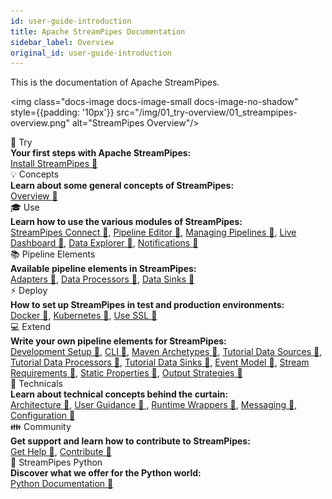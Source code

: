 ```yaml
---
id: user-guide-introduction
title: Apache StreamPipes Documentation
sidebar_label: Overview
original_id: user-guide-introduction
---
```


This is the documentation of Apache StreamPipes.

<img class="docs-image docs-image-small docs-image-no-shadow" style={{padding: '10px'}} src="/img/01_try-overview/01_streampipes-overview.png" alt="StreamPipes Overview"/>


<div class="container grid col-3">
    <div class="column">
        <div class="toc-box">
            <div class="toc-header border-thin">
                🚀 Try
            </div>
            <div class="toc-content">
                <div class="toc-section-header"><b>Your first steps with Apache StreamPipes:</b></div>
               <a href="../try-installation/">Install StreamPipes 🔗</a>
            </div>
        </div>
    </div>
    <div class="column">
        <div class="toc-box">
            <div class="toc-header border-thin">
                💡 Concepts
            </div>
            <div class="toc-content">
                <div class="toc-section-header"><b>Learn about some general concepts of StreamPipes:</b></div>
                <a href="../concepts-overview/">Overview 🔗</a>
            </div>
        </div>
    </div>
    <div class="column">
        <div class="toc-box">
            <div class="toc-header border-thin">
                🎓 Use
            </div>
            <div class="toc-content">
                <div class="toc-section-header"><b>Learn how to use the various modules of StreamPipes:</b></div>
                <a href="../use-connect/">StreamPipes Connect 🔗</a>, 
                <a href="../use-pipeline-editor/">Pipeline Editor 🔗</a>, 
                <a href="../use-managing-pipelines/">Managing Pipelines 🔗</a>, 
                <a href="../use-live-dashboard/">Live Dashboard 🔗</a>, 
                <a href="../use-data-explorer/">Data Explorer 🔗</a>, 
                <a href="../use-notifications/">Notifications 🔗</a>
            </div>
        </div>
    </div>
    <div class="column">
        <div class="toc-box">
            <div class="toc-header border-thin">
                📚 Pipeline Elements
            </div>
            <div class="toc-content">
                <div class="toc-section-header"><b>Available pipeline elements in StreamPipes:</b></div>
                <a href="../pe/org.apache.streampipes.connect.iiot.protocol.stream.kafka/">Adapters 🔗</a>, 
                <a href="../pe/org.apache.streampipes.processors.transformation.jvm.booloperator.counter/">Data Processors 🔗</a>, 
                <a href="../pe/org.apache.streampipes.sinks.databases.jvm.couchdb/">Data Sinks 🔗</a> 
            </div>
        </div>
    </div>
    <div class="column">
        <div class="toc-box">
            <div class="toc-header border-thin">
                ⚡ Deploy 
            </div>
            <div class="toc-content">
                <div class="toc-section-header"><b>How to set up StreamPipes in test and production environments:</b></div>
                <a href="../deploy-docker/">Docker 🔗</a>, 
                <a href="../deploy-kubernetes/">Kubernetes 🔗</a>, 
                <a href="../deploy-use-ssl/">Use SSL 🔗</a>
            </div>
        </div>
    </div>
    <div class="column">
        <div class="toc-box">
            <div class="toc-header border-thin">
                💻 Extend
            </div>
            <div class="toc-content">
                <div class="toc-section-header"><b>Write your own pipeline elements for StreamPipes:</b></div>
                <a href="../extend-setup/">Development Setup 🔗</a>, <a href="../extend-cli/">CLI 🔗</a>, <a href="../extend-archetypes/">Maven Archetypes 🔗</a>,
                <a href="../extend-tutorial-data-sources/">Tutorial Data Sources 🔗</a>, 
                <a href="../extend-tutorial-data-processors">Tutorial Data Processors 🔗</a>, 
                <a href="../extend-tutorial-data-sinks/">Tutorial Data Sinks 🔗</a>,
                <a href="../extend-sdk-event-model/">Event Model 🔗</a>, 
                <a href="../extend-sdk-stream-requirements/">Stream Requirements 🔗</a>, 
                <a href="../extend-sdk-static-properties/">Static Properties 🔗</a>,
                <a href="../extend-sdk-output-strategies/">Output Strategies 🔗</a>
            </div>
        </div>
    </div>
    <div class="column">
        <div class="toc-box">
            <div class="toc-header border-thin">
                🔧 Technicals
            </div>
            <div class="toc-content">
                <div class="toc-section-header"><b>Learn about technical concepts behind the curtain:</b></div>
                <a href="../technicals-architecture/">Architecture 🔗</a>, 
                <a href="../technicals-user-guidance/">User Guidance 🔗 </a>, 
                <a href="../technicals-runtime-wrappers/">Runtime Wrappers 🔗</a>,
                <a href="../technicals-messaging/">Messaging 🔗</a>, 
                <a href="../technicals-configuration/">Configuration 🔗</a>
            </div>
        </div>
    </div>
    <div class="column">
        <div class="toc-box">
            <div class="toc-header border-thin">
                👪 Community
            </div>
            <div class="toc-content">
                <div class="toc-section-header"><b>Get support and learn how to contribute to StreamPipes:</b></div>
                <a href="../community-get-help/">Get Help 🔗</a>, 
                <a href="../community-contribute/">Contribute 🔗</a>
            </div>
        </div>
    </div>
    <div class="column">
        <div class="toc-box">
            <div class="toc-header border-thin">
                🐍 StreamPipes Python
            </div>
            <div class="toc-content">
                <div class="toc-section-header"><b>Discover what we offer for the Python world:</b></div>
                <a href="/docs/docs/python/latest/">Python Documentation 🔗</a>
            </div>
        </div>
    </div>
</div>
